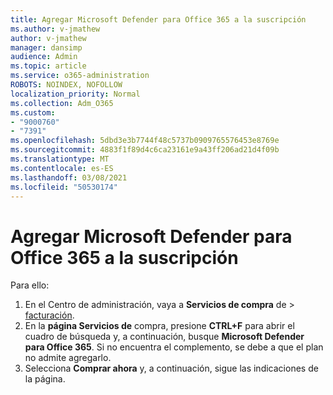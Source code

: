 ```yaml
---
title: Agregar Microsoft Defender para Office 365 a la suscripción
ms.author: v-jmathew
author: v-jmathew
manager: dansimp
audience: Admin
ms.topic: article
ms.service: o365-administration
ROBOTS: NOINDEX, NOFOLLOW
localization_priority: Normal
ms.collection: Adm_O365
ms.custom:
- "9000760"
- "7391"
ms.openlocfilehash: 5dbd3e3b7744f48c5737b0909765576453e8769e
ms.sourcegitcommit: 4883f1f89d4c6ca23161e9a43ff206ad21d4f09b
ms.translationtype: MT
ms.contentlocale: es-ES
ms.lasthandoff: 03/08/2021
ms.locfileid: "50530174"
---
```

# <a name="add-microsoft-defender-for-office-365-to-your-subscription"></a>Agregar Microsoft Defender para Office 365 a la suscripción

Para ello:

1. En el Centro de administración, vaya a **Servicios de compra** de  >  [facturación](https://go.microsoft.com/fwlink/p/?linkid=868433).
2. En la **página Servicios de** compra, presione **CTRL+F** para abrir el cuadro de búsqueda y, a continuación, busque **Microsoft Defender para Office 365**. Si no encuentra el complemento, se debe a que el plan no admite agregarlo.
3. Selecciona **Comprar ahora** y, a continuación, sigue las indicaciones de la página.
